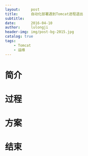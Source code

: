 ```yaml
---
layout:     post
title:      自动化部署遇到Tomcat进程退出
subtitle:   
date:       2016-04-10
author:     lulongji
header-img: img/post-bg-2015.jpg
catalog: true
tags:
    - Tomcat
    - 运维
---
```




# 简介


# 过程



# 方案


# 结束